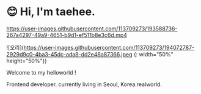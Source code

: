 # 😊 Hi, I'm taehee.




https://user-images.githubusercontent.com/113709273/193588736-267a4297-49a9-4651-b9d1-ef511b8e3c6d.mp4


![오리](https://user-images.githubusercontent.com/113709273/194072787-2929d9c0-4ba3-45dc-ada8-dd2e48a87366.jpeg {: width="50%" height="50%"})



Welcome to my helloworld !



Frontend developer. currently living in Seoul, Korea.realworld.


